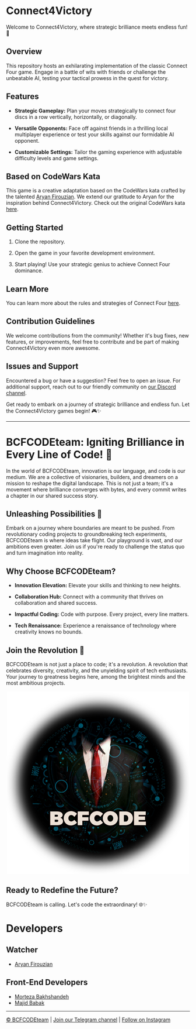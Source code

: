 # Connect4Victory

Welcome to Connect4Victory, where strategic brilliance meets endless fun! 🚀

## Overview

This repository hosts an exhilarating implementation of the classic Connect Four game. Engage in a battle of wits with friends or challenge the unbeatable AI, testing your tactical prowess in the quest for victory.

## Features

- **Strategic Gameplay:** Plan your moves strategically to connect four discs in a row vertically, horizontally, or diagonally.
  
- **Versatile Opponents:** Face off against friends in a thrilling local multiplayer experience or test your skills against our formidable AI opponent.
  
- **Customizable Settings:** Tailor the gaming experience with adjustable difficulty levels and game settings.

## Based on CodeWars Kata

This game is a creative adaptation based on the CodeWars kata crafted by the talented [Aryan Firouzian](https://www.linkedin.com/in/aryan-firouzian-a9a92a5b/). We extend our gratitude to Aryan for the inspiration behind Connect4Victory. Check out the original CodeWars kata [here](https://www.codewars.com/kata/56882731514ec3ec3d000009/train/javascript).

## Getting Started

1. Clone the repository.
  
2. Open the game in your favorite development environment.

3. Start playing! Use your strategic genius to achieve Connect Four dominance.

## Learn More

You can learn more about the rules and strategies of Connect Four [here](https://www.bing.com/videos/riverview/relatedvideo?&q=connect+four+rules+&&mid=A4E0C4A8044145677E23A4E0C4A8044145677E23&&FORM=VRDGAR).

## Contribution Guidelines

We welcome contributions from the community! Whether it's bug fixes, new features, or improvements, feel free to contribute and be part of making Connect4Victory even more awesome.

## Issues and Support

Encountered a bug or have a suggestion? Feel free to open an issue. For additional support, reach out to our friendly community on [our Discord channel](#).

Get ready to embark on a journey of strategic brilliance and endless fun. Let the Connect4Victory games begin! 🎮✨

---

# BCFCODEteam: Igniting Brilliance in Every Line of Code! 🌟

In the world of BCFCODEteam, innovation is our language, and code is our medium. We are a collective of visionaries, builders, and dreamers on a mission to reshape the digital landscape. This is not just a team; it's a movement where brilliance converges with bytes, and every commit writes a chapter in our shared success story.

## Unleashing Possibilities 🚀

Embark on a journey where boundaries are meant to be pushed. From revolutionary coding projects to groundbreaking tech experiments, BCFCODEteam is where ideas take flight. Our playground is vast, and our ambitions even greater. Join us if you're ready to challenge the status quo and turn imagination into reality.

## Why Choose BCFCODEteam?

- **Innovation Elevation:** Elevate your skills and thinking to new heights.
  
- **Collaboration Hub:** Connect with a community that thrives on collaboration and shared success.
  
- **Impactful Coding:** Code with purpose. Every project, every line matters.
  
- **Tech Renaissance:** Experience a renaissance of technology where creativity knows no bounds.

## Join the Revolution 🤝

BCFCODEteam is not just a place to code; it's a revolution. A revolution that celebrates diversity, creativity, and the unyielding spirit of tech enthusiasts. Your journey to greatness begins here, among the brightest minds and the most ambitious projects.

<p align="center">
  <a href="https://github.com/BCFCODEteam">
    <img src="assets/BCFCODE-LOGO.png" alt="BCFCODE LOGO">
  </a>
</p>

## Ready to Redefine the Future?

BCFCODEteam is calling. Let's code the extraordinary! 🌐✨

# Developers

## Watcher

- [Aryan Firouzian](https://www.linkedin.com/in/aryan-firouzian-a9a92a5b/)

## Front-End Developers

- [Morteza Bakhshandeh](https://www.linkedin.com/in/morteza-bakhshandeh-813598260/)
- [Majid Babak](https://www.linkedin.com/in/majid-babak-aab039156/)

---

[© BCFCODEteam](https://github.com/BCFCODE) | [Join our Telegram channel](https://t.me/BCFCODE) | [Follow on Instagram](https://www.instagram.com/bcfcodeteam/?igshid=MzRlODBiNWFlZA%3D%3D)
